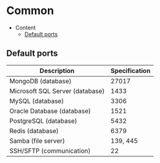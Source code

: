 # Common

- Content
  - [Default ports](#default-ports)

## Default ports

| Description | Specification |
|-------------|:--------------|
| MongoDB (database) | 27017 |
| Microsoft SQL Server (database) | 1433 |
| MySQL (database) | 3306 |
| Oracle Database (database) | 1521 |
| PostgreSQL (database) | 5432 |
| Redis (database) | 6379 |
| Samba (file server) | 139, 445 |
| SSH/SFTP (communication) | 22 |



<!-- 
| Description | Specification |
|-------------|:--------------|
| col1 | col2 |
 -->


